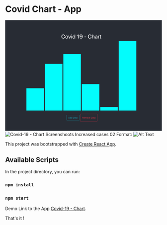 # Covid Chart - App

![Covid-19 - Chart Screenshoots Decreased cases 01](/src/images/covid-chart.png)
![Covid-19 - Chart Screenshoots Increased cases 02](/srcimages/covid-chart-1.png)
Format: ![Alt Text](https://syldox.github.io/covidchart-using-d3)

This project was bootstrapped with [Create React App](https://github.com/facebook/create-react-app).

## Available Scripts

In the project directory, you can run:

### `npm install`

### `npm start`

Demo Link to the App [Covid-19 - Chart](https://syldox.github.io/covidchart-using-d3).

That's it !
